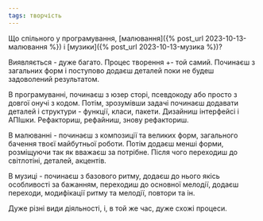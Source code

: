```yaml
---
tags: творчість
---
```


Що спільного у програмування, [малювання]({% post_url 2023-10-13-малювання %}) і [музики]({% post_url 2023-10-13-музика %})?

Виявляється - дуже багато. Процес творення +- той самий. Починаєш з загальних форм і поступово додаєш деталей поки не будеш задоволений результатом.

В програмуванні, починаєш з юзер сторі, псевдокоду або просто з довгої онучі з кодом. Потім, зрозумівши задачі починаєш додавати деталей і структури - функції, класи, пакети. Дизайниш інтерфейсі і АПІшки. Рефакториш, рефайниш, знову рефакториш.

В малюванні - починаєш з композиції та великих форм, загального бачення твоєї майбутньої роботи. Потім додаєш менші форми, розміщуючи так як вважаєш за потрібне. Після чого переходиш до світлотіні, деталей, акцентів.

В музиці - починаєш з базового ритму, додаєш до нього якісь особливості за бажанням, переходиш до основної мелодії, додаєш переходи, модифікації ритму та мелодії, повтори та ін.

Дуже різні види діяльності, і, в той же час, дуже схожі процеси.
